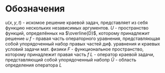 # Обозначения

$u(x,y,t)$ - искомое решение краевой задач, представляет из себя функцию нескольких независимых аргументов.
$U$ - пространство функций, определённых на $\overline{D}$, которому принадлежит решение $u$
$f$ - правая часть операторного уравнения, представляющая собой упорядоченный набор правых частей диф. уравнения и краевых условий задачи мат. физики
$F$ - функциональное пространство, которому принадлежит правая часть $f$
$L$ - оператор краевой задачи, представляющий собой упорядоченный набопр
$\tilde{U}$ - область определения оператора $L$